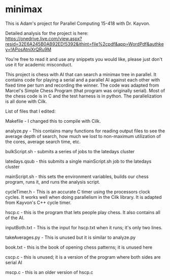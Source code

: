 # minimax
This is Adam's project for Parallel Computing 15-418 with Dr. Kayvon.

Detailed analysis for the project is here: https://onedrive.live.com/view.aspx?resid=32E6A245B0AB92ED!5392&ithint=file%2cpdf&app=WordPdf&authkey=!APosAtniXrQRu9M

You're free to read it and use any snippets you would like, please just don't use it for academic misconduct.

This project is chess with AI that can search a minimax tree in parallel. It contains code for playing a serial and a parallel  AI against each other with fixed time per turn and recording the winner. The code was adapted from Marcel's Simple Chess Program (that program was originally serial). Most of the chess code is in C and the test harness is in python. The parallelization is all done with Cilk.

List of files that I edited:

Makefile - I changed this to compile with Cilk.

analyze.py - This contains many functions for reading output files to see the average depth of search, how much we lost to non-maximum utilization of the cores, average search time, etc.

bulkScript.sh - submits a series of jobs to the latedays cluster

latedays.qsub -  this submits a single mainScript.sh job to the latedays cluster

mainScript.sh - this sets the environment variables, builds our chess program, runs it, and runs the analysis script.

cycleTimer.h - This is an accurate C timer using the processors clock cycles. It works well when doing parallelism in the Cilk library. It is adapted from Kayvon's C++ cycle timer.

hscp.c - this is the program that lets people play chess. It also contains all of the AI.

inputBoth.txt - This is the input for hscp.txt when it runs; it's only two lines.

takeAverages.py - This is unused but it is similar to analyze.py


book.txt - this is the book of opening chess patterns; it is unused here

cscp.c - this is unused; it is a version of the program where both sides are serial AI

mscp.c - this is an older version of hscp.c
